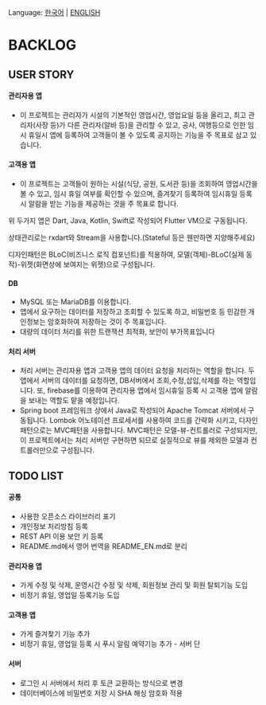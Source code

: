 Language: [한국어](BACKLOG.md) | [ENGLISH](BACKLOG-EN.md)

# BACKLOG

## USER STORY

#### 관리자용 앱
 - 이 프로젝트는 관리자가 시설의 기본적인 영업시간, 영업요일 등을 올리고, 최고 관리자(사장 등)가 다른 관리자(알바 등)을 관리할 수 있고, 공사, 여행등으로 인한 임시 휴일시 앱에 등록하여 고객들이 볼 수 있도록 공지하는 기능을 주 목표로 삼고 있습니다.

#### 고객용 앱
 - 이 프로젝트는 고객들이 원하는 시설(식당, 공원, 도서관 등)을 조회하여 영업시간을 볼 수 있고, 임시 휴일 여부를 확인할 수 있으며, 즐겨찾기 등록하여 임시휴일 등록시 알람을 받는 기능을 제공하는 것을 주 목표로 합니다.

위 두가지 앱은 Dart, Java, Kotlin, Swift로 작성되어 Flutter VM으로 구동됩니다.

상태관리로는 rxdart와 Stream을 사용합니다.(Stateful 등은 웬만하면 지양해주세요)

디자인패턴은 BLoC(비즈니스 로직 컴포넌트)를 적용하여, 모델(객체)-BLoC(실제 동작)-위젯(화면상에 보여지는 위젯)으로 구성됩니다.

#### DB
- MySQL 또는 MariaDB를 이용합니다.
- 앱에서 요구하는 데이터를 저장하고 조회할 수 있도록 하고, 비밀번호 등 민감한 개인정보는 암호화하여 저장하는 것이 주 목표입니다.
- 대량의 데이터 처리를 위한 트랜잭션 최적화, 보안이 부가목표입니다

#### 처리 서버
- 처리 서버는 관리자용 앱과 고객용 앱의 데이터 요청을 처리하는 역할을 합니다. 두 앱에서 서버의 데이터를 요청하면, DB서버에서 조회,수정,삽입,삭제를 하는 역할입니다. 또, firebase를 이용하여 관리자용 앱에서 임시휴일 등록 시 고객용 앱에 알람을 보내는 역할도 맡을 예정입니다. 
- Spring boot 프레임워크 상에서 Java로 작성되어 Apache Tomcat 서버에서 구동됩니다. Lombok 어노테이션 프로세서를 사용하여 코드를 간략화 시키고, 디자인패턴으로는 MVC패턴을 사용합니다. MVC패턴은 모델-뷰-컨트롤러로 구성되지만, 이 프로젝트에서는 처리 서버만 구현하면 되므로 실질적으로 뷰를 제외한 모델과 컨트롤러만으로 구성됩니다.

## TODO LIST

#### 공통
- 사용한 오픈소스 라이브러리 표기
- 개인정보 처리방침 등록
- REST API 이용 보안 키 등록
- README.md에서 영어 번역을 README_EN.md로 분리

#### 관리자용 앱
- 가게 수정 및 삭제, 운영시간 수정 및 삭제, 회원정보 관리 및 회원 탈퇴기능 도입
- 비정기 휴일, 영업일 등록기능 도입

#### 고객용 앱
- 가게 즐겨찾기 기능 추가
- 비정기 휴일, 영업일 등록 시 푸시 알림 예약기능 추가 - 서버 단

#### 서버
- 로그인 시 서버에서 처리 후 토큰 교환하는 방식으로 변경
- 데이터베이스에 비밀번호 저장 시 SHA 해싱 암호화 적용